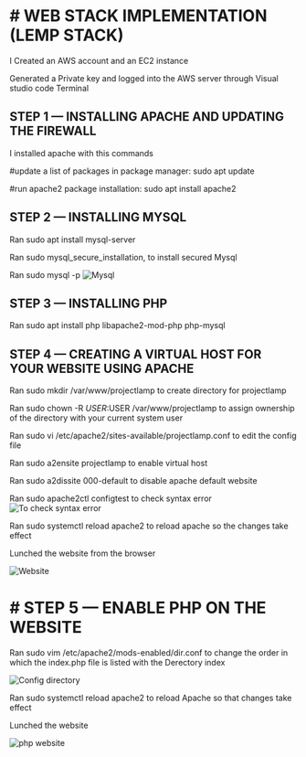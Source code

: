 # # WEB STACK IMPLEMENTATION (LEMP STACK)
I Created an AWS account and an EC2 instance

Generated a Private key and logged into the AWS server through Visual studio code Terminal

## STEP 1 — INSTALLING APACHE AND UPDATING THE FIREWALL
I installed apache with this commands

#update a list of packages in package manager:
 sudo apt update

#run apache2 package installation:
 sudo apt install apache2
 
## STEP 2 — INSTALLING MYSQL
Ran sudo apt install mysql-server

Ran sudo mysql_secure_installation, to install secured Mysql

Ran  sudo mysql -p
![Mysql](https://user-images.githubusercontent.com/92901887/173271831-cb4502d5-558d-4381-bfe1-826c26836c00.PNG)

## STEP 3 — INSTALLING PHP
Ran sudo apt install php libapache2-mod-php php-mysql

## STEP 4 — CREATING A VIRTUAL HOST FOR YOUR WEBSITE USING APACHE
Ran sudo mkdir /var/www/projectlamp to create directory for projectlamp

 Ran  sudo chown -R $USER:$USER /var/www/projectlamp to  assign ownership of the directory with your current system user
 
 Ran sudo vi /etc/apache2/sites-available/projectlamp.conf to edit the config file
 
 Ran sudo a2ensite projectlamp to enable virtual host
 
 Ran sudo a2dissite 000-default to disable apache default website
 
 Ran sudo apache2ctl configtest to check syntax error
 ![To check syntax error](https://user-images.githubusercontent.com/92901887/173274823-b12d31cf-62f8-4e3b-afe5-878802579441.PNG)
 
 Ran sudo systemctl reload apache2 to reload apache so the changes take effect
 
 Lunched the website from the browser
 
 
 ![Website](https://user-images.githubusercontent.com/92901887/173276191-5dc39697-619b-4b46-a28d-c212d4f1be9c.PNG)
 
 # # STEP 5 — ENABLE PHP ON THE WEBSITE
 
 Ran sudo vim /etc/apache2/mods-enabled/dir.conf to change the order in which the index.php file is listed with the Derectory index
 
 ![Config directory](https://user-images.githubusercontent.com/92901887/173276836-f3a2f832-0a25-4932-a295-8faf7a158c0e.PNG)
 
 Ran sudo systemctl reload apache2 to reload Apache so that changes take effect
 
 Lunched the website
 
 ![php website](https://user-images.githubusercontent.com/92901887/173277162-7f2b029f-891d-44ae-83cc-88c9fba2b8a9.PNG)




 
 
 
 
 

 
 
 


